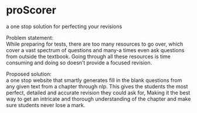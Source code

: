 # proScorer
 a one stop solution for perfecting your revisions
 
Problem statement:<br>
  While preparing for tests, there are too many resources to go over, which cover a vast spectrum of questions and many-a times even ask questions from outside the textbook. Going through all these resources is time consuming and doing so doesn’t provide a focused revision.

Proposed solution: <br>
  a one stop website that smartly generates fill in the blank questions from any given text from a chapter through nlp. This gives the students the most perfect, detailed and accurate revision they could ask for, Making it the best way to get an intricate and thorough understanding of the chapter and make sure students never lose a mark.

